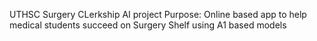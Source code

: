 UTHSC Surgery CLerkship AI project
Purpose: Online based app to help medical students succeed on Surgery Shelf using A1 based models
